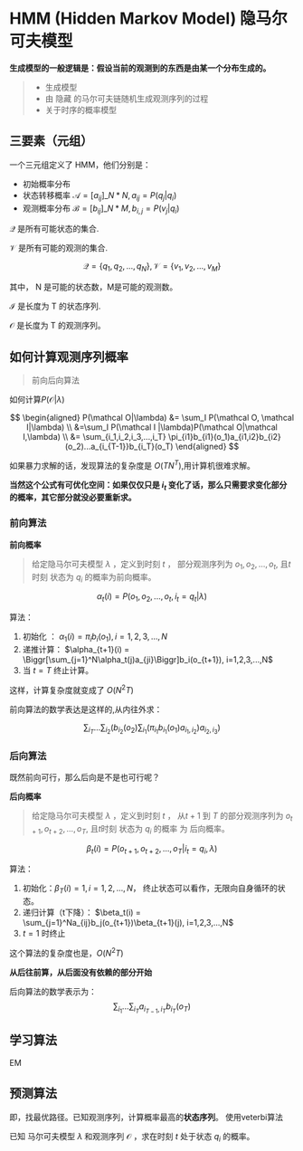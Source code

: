 # HMM (Hidden Markov Model) 隐马尔可夫模型

**生成模型的一般逻辑是：假设当前的观测到的东西是由某一个分布生成的。**



> * 生成模型
> * 由 隐藏 的马尔可夫链随机生成观测序列的过程
> * 关于时序的概率模型



## 三要素（元组）

一个三元组定义了 HMM，他们分别是：

* 初始概率分布
* 状态转移概率 $\mathcal A = [a_{ij}]\_{N*N}, a_{ij}=P(q_j|q_i)$ 
* 观测概率分布 $\mathcal B=[b_{ij}]\_{N*M}, b_{i,j}=P(v_j|q_i)$ 



$\mathcal Q$ 是所有可能状态的集合.

$\mathcal V$ 是所有可能的观测的集合.

$$
\mathcal Q=\{ q_1, q_2, ..., q_N \}, \mathcal V = \{ v_1,v_2, ..., v_M \}
$$

其中， N 是可能的状态数，M是可能的观测数。

$\mathcal I$ 是长度为 T 的状态序列.

$\mathcal O$ 是长度为 T 的观测序列。



## 如何计算观测序列概率

> 前向后向算法


如何计算$P(\mathcal O|\lambda)$


$$
\begin{aligned}
 P(\mathcal O|\lambda) &= \sum_I P(\mathcal O, \mathcal I|\lambda) \\
 &=\sum_I P(\mathcal I |\lambda)P(\mathcal O|\mathcal I,\lambda) \\
 &= \sum_{i_1,i_2,i_3,...,i_T} \pi_{i1}b_{i1}(o_1)a_{i1,i2}b_{i2}(o_2)...a_{i_{T-1}}b_{i_T}(o_T)
\end{aligned}
$$

如果暴力求解的话，发现算法的复杂度是 $O(TN^T)$,用计算机很难求解。

**当然这个公式有可优化空间：如果仅仅只是 $i_t$ 变化了话，那么只需要求变化部分的概率，其它部分就没必要重新求。**



### 前向算法

**前向概率**

> 给定隐马尔可夫模型 $\lambda$ ，定义到时刻 $t$ ， 部分观测序列为 $o_1,o_2,..., o_t$, 且$t$时刻 状态为 $q_i$ 的概率为前向概率。

$$
\alpha_t(i) = P(o_1, o_2, ..., o_t, i_t=q_t|\lambda)
$$

算法：

1. 初始化 ： $\alpha_1(i)=\pi_ib_i(o_1), i=1,2,3,...,N$
2. 递推计算： $\alpha_{t+1}(i) = \Biggr[\sum_{j=1}^N\alpha_t(j)a_{ji}\Biggr]b_i(o_{t+1}), i=1,2,3,...,N$ 
3. 当 $t=T$ 终止计算。

这样，计算复杂度就变成了 $O(N^2T)$



前向算法的数学表达是这样的,从内往外求：

$$
\sum_{i_T}...\sum_{i_2}\Biggr(b_{i_2}(o_2)\sum_{i_1}\Bigr(\pi_{i_1}b_{i_1}(o_1)a_{i_1,i_2}\Bigr) a_{i_2,i_3}\Biggr)
$$


### 后向算法

既然前向可行，那么后向是不是也可行呢？



**后向概率**

> 给定隐马尔可夫模型 $\lambda$ ，定义到时刻 $t$ ， 从$t+1$ 到 $T$ 的部分观测序列为 $o_{t+1},o_{t+2},..., o_T$, 且$t$时刻 状态为 $q_i$ 的概率 为 后向概率。

$$
\beta_t(i) =P(o_{t+1},o_{t+2},...,o_T|i_t=q_i, \lambda)
$$

算法：

1. 初始化：$\beta_T(i)=1, i=1,2,...,N$， 终止状态可以看作，无限向自身循环的状态。
2. 递归计算（t下降）： $\beta_t(i) = \sum_{j=1}^Na_{ij}b_j(o_{t+1})\beta_{t+1}(j), i=1,2,3,...,N$
3. $t=1$ 时终止

这个算法的复杂度也是，$O(N^2T)$

**从后往前算，从后面没有依赖的部分开始**

后向算法的数学表示为：
$$
\sum_{i_1}...\sum_{i_T}a_{i_{T-1},i_T}b_{i_T}(o_T)
$$


## 学习算法

EM



## 预测算法

即，找最优路径。已知观测序列，计算概率最高的**状态序列**。 使用veterbi算法

已知 马尔可夫模型 $\lambda$ 和观测序列 $\mathcal O$ ，求在时刻 $t$ 处于状态 $q_i$ 的概率。



